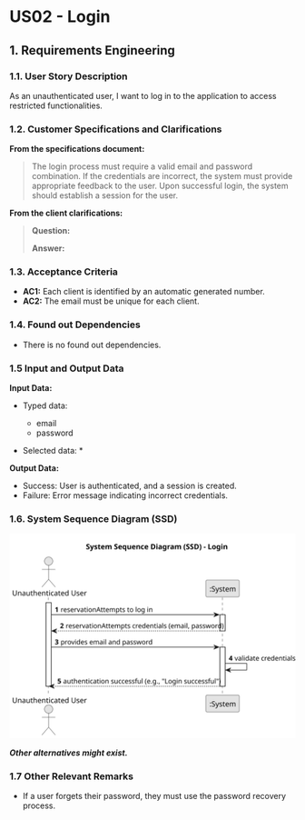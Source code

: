 # US02 - Login

## 1. Requirements Engineering

### 1.1. User Story Description

As an unauthenticated user, I want to log in to the application to access restricted functionalities.

### 1.2. Customer Specifications and Clarifications 

**From the specifications document:**

> The login process must require a valid email and password combination.
> If the credentials are incorrect, the system must provide appropriate feedback to the user.
> Upon successful login, the system should establish a session for the user. 

**From the client clarifications:**

> **Question:**
>
> **Answer:**

### 1.3. Acceptance Criteria

* **AC1:** Each client is identified by an automatic generated number.
* **AC2:** The email must be unique for each client.

### 1.4. Found out Dependencies

* There is no found out dependencies.

### 1.5 Input and Output Data

**Input Data:**

* Typed data:
    * email
    * password
	
* Selected data:
    * 

**Output Data:**

* Success: User is authenticated, and a session is created.
* Failure: Error message indicating incorrect credentials.

### 1.6. System Sequence Diagram (SSD)

![System Sequence Diagram](US02-SSD.svg)

**_Other alternatives might exist._**

### 1.7 Other Relevant Remarks

* If a user forgets their password, they must use the password recovery process.